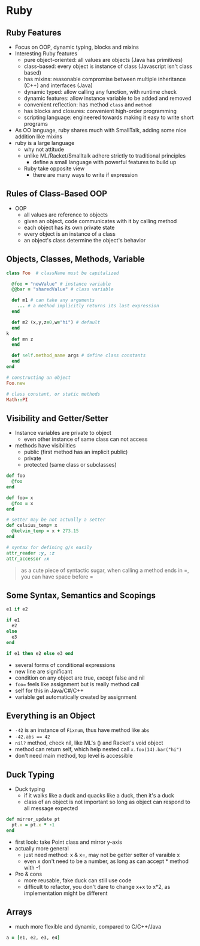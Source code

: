 # Ruby

## Ruby Features

- Focus on OOP, dynamic typing, blocks and mixins
- Interesting Ruby features
  - pure object-oriented: all values are objects (Java has primitives)
  - class-based: every object is instance of class (Javascript isn't class based)
  - has mixins: reasonable compromise between multiple inheritance (C++) and interfaces (Java)
  - dynamic typed: allow calling any function, with runtime check
  - dynamic features: allow instance variable to be added and removed
  - convenient reflection: has method `class` and `method`
  - has blocks and closures: convenient high-order programming
  - scripting language: engineered towards making it easy to write short programs
- As OO language, ruby shares much with SmallTalk, adding some nice addition like mixins
- ruby is a large language
  - why not attitude
  - unlike ML/Racket/Smalltalk adhere strictly to traditional principles
    - define a small language with powerful features to build up
  - Ruby take opposite view
    - there are many ways to write if expression


## Rules of Class-Based OOP

- OOP
  - all values are reference to objects
  - given an object, code communicates with it by calling method
  - each object has its own private state
  - every object is an instance of a class
  - an object's class determine the object's behavior

## Objects, Classes, Methods, Variable

```ruby
class Foo  # className must be capitalized

  @foo = "newValue" # instance variable
  @@bar = "sharedValue" # class variable

  def m1 # can take any arguments
    ... # a method implicitly returns its last expression
  end

  def m2 (x,y,z=0,w="hi") # default
  end
k
  def mn z
  end

  def self.method_name args # define class constants
  end
end

# constructing an object
Foo.new

# class constant, or static methods
Math::PI
```

## Visibility and Getter/Setter

- Instance variables are private to object
  - even other instance of same class can not access
- methods have visibilities
  - public (first method has an implicit public)
  - private
  - protected (same class or subclasses)

```ruby
def foo
  @foo
end

def foo= x
  @foo = x
end

# setter may be not actually a setter
def celsius_temp= x
  @kelvin_temp = x + 273.15
end

# syntax for defining g/s easily
attr_reader :y, :z
attr_accessor :x
```

> as a cute piece of syntactic sugar, when calling a method ends in =, you can have space before =

## Some Syntax, Semantics and Scopings

```ruby
e1 if e2

if e1
  e2
else
  e3
end

if e1 then e2 else e3 end
```

- several forms of conditional expressions
- new line are significant
- condition on any object are true, except false and nil
- `foo=` feels like assignment but is really method call
- self for this in Java/C#/C++
- variable get automatically created by assignment


## Everything is an Object

- `-42` is an instance of `Fixnum`, thus have method like `abs`
- `-42.abs == 42`
- `nil?` method, check nil, like ML's () and Racket's void object
- method can return self, which help nested call `x.foo(14).bar("hi")`
- don't need main method, top level is accessible

## Duck Typing

- Duck typing
  - if it walks like a duck and quacks like a duck, then it's a duck
  - class of an object is not important so long as object can respond to all message expected

```ruby
def mirror_update pt
  pt.x = pt.x * -1
end
```
- first look: take Point class and mirror y-axis
- actually more general
  - just need method: x & x=, may not be getter setter of varaible x
  - even x don't need to be a number, as long as can accept * method with -1
- Pro & cons
  - more reusable, fake duck can still use code
  - difficult to refactor, you don't dare to change x+x to x*2, as implementation might be different


## Arrays

- much more flexible and dynamic, compared to C/C++/Java

```ruby
a = [e1, e2, e3, e4]



```
